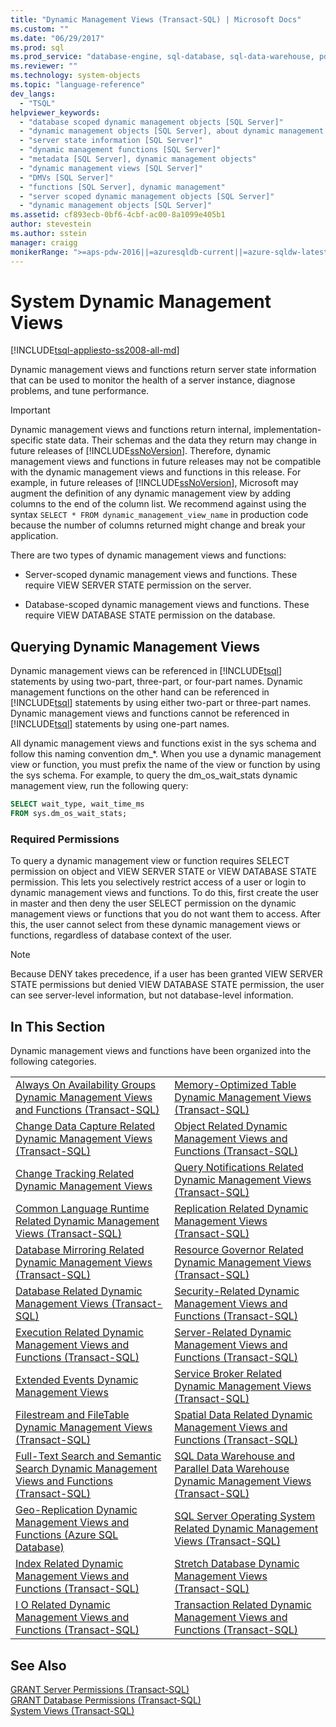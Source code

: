 ```yaml
---
title: "Dynamic Management Views (Transact-SQL) | Microsoft Docs"
ms.custom: ""
ms.date: "06/29/2017"
ms.prod: sql
ms.prod_service: "database-engine, sql-database, sql-data-warehouse, pdw"
ms.reviewer: ""
ms.technology: system-objects
ms.topic: "language-reference"
dev_langs: 
  - "TSQL"
helpviewer_keywords: 
  - "database scoped dynamic management objects [SQL Server]"
  - "dynamic management objects [SQL Server], about dynamic management objects"
  - "server state information [SQL Server]"
  - "dynamic management functions [SQL Server]"
  - "metadata [SQL Server], dynamic management objects"
  - "dynamic management views [SQL Server]"
  - "DMVs [SQL Server]"
  - "functions [SQL Server], dynamic management"
  - "server scoped dynamic management objects [SQL Server]"
  - "dynamic management objects [SQL Server]"
ms.assetid: cf893ecb-0bf6-4cbf-ac00-8a1099e405b1
author: stevestein
ms.author: sstein
manager: craigg
monikerRange: ">=aps-pdw-2016||=azuresqldb-current||=azure-sqldw-latest||>=sql-server-2016||=sqlallproducts-allversions||>=sql-server-linux-2017||=azuresqldb-mi-current"
---
```

# System Dynamic Management Views
[!INCLUDE[tsql-appliesto-ss2008-all-md](../../includes/tsql-appliesto-ss2008-all-md.md)]

  Dynamic management views and functions return server state information that can be used to monitor the health of a server instance, diagnose problems, and tune performance.  
  
> [!IMPORTANT]  
>  Dynamic management views and functions return internal, implementation-specific state data. Their schemas and the data they return may change in future releases of [!INCLUDE[ssNoVersion](../../includes/ssnoversion-md.md)]. Therefore, dynamic management views and functions in future releases may not be compatible with the dynamic management views and functions in this release. For example, in future releases of [!INCLUDE[ssNoVersion](../../includes/ssnoversion-md.md)], Microsoft may augment the definition of any dynamic management view by adding columns to the end of the column list. We recommend against using the syntax `SELECT * FROM dynamic_management_view_name` in production code because the number of columns returned might change and break your application.  
  
 There are two types of dynamic management views and functions:  
  
-   Server-scoped dynamic management views and functions. These require VIEW SERVER STATE permission on the server.  
  
-   Database-scoped dynamic management views and functions. These require VIEW DATABASE STATE permission on the database.  
  
## Querying Dynamic Management Views  
 Dynamic management views can be referenced in [!INCLUDE[tsql](../../includes/tsql-md.md)] statements by using two-part, three-part, or four-part names. Dynamic management functions on the other hand can be referenced in [!INCLUDE[tsql](../../includes/tsql-md.md)] statements by using either two-part or three-part names. Dynamic management views and functions cannot be referenced in [!INCLUDE[tsql](../../includes/tsql-md.md)] statements by using one-part names.  
  
 All dynamic management views and functions exist in the sys schema and follow this naming convention dm_*. When you use a dynamic management view or function, you must prefix the name of the view or function by using the sys schema. For example, to query the dm_os_wait_stats dynamic management view, run the following query:  
  
 ```sql
SELECT wait_type, wait_time_ms  
FROM sys.dm_os_wait_stats;  
```  
  
### Required Permissions  
 To query a dynamic management view or function requires SELECT permission on object and VIEW SERVER STATE or VIEW DATABASE STATE permission. This lets you selectively restrict access of a user or login to dynamic management views and functions. To do this, first create the user in master and then deny the user SELECT permission on the dynamic management views or functions that you do not want them to access. After this, the user cannot select from these dynamic management views or functions, regardless of database context of the user.  
  
> [!NOTE]  
>  Because DENY takes precedence, if a user has been granted VIEW SERVER STATE permissions but denied VIEW DATABASE STATE permission, the user can see server-level information, but not database-level information.  
  
## In This Section  
 Dynamic management views and functions have been organized into the following categories.  
  
|||  
|-|-|  
|[Always On Availability Groups Dynamic Management Views and Functions (Transact-SQL)](../../relational-databases/system-dynamic-management-views/always-on-availability-groups-dynamic-management-views-functions.md)|[Memory-Optimized Table Dynamic Management Views &#40;Transact-SQL&#41;](../../relational-databases/system-dynamic-management-views/memory-optimized-table-dynamic-management-views-transact-sql.md)|  
|[Change Data Capture Related Dynamic Management Views &#40;Transact-SQL&#41;](change-data-capture-sys-dm-cdc-errors.md)|[Object Related Dynamic Management Views and Functions &#40;Transact-SQL&#41;](../../relational-databases/system-dynamic-management-views/object-related-dynamic-management-views-and-functions-transact-sql.md)|  
|[Change Tracking Related Dynamic Management Views](change-tracking-sys-dm-tran-commit-table.md)|[Query Notifications Related Dynamic Management Views &#40;Transact-SQL&#41;](query-notifications-sys-dm-qn-subscriptions.md)|  
|[Common Language Runtime Related Dynamic Management Views &#40;Transact-SQL&#41;](../../relational-databases/system-dynamic-management-views/common-language-runtime-related-dynamic-management-views-transact-sql.md)|[Replication Related Dynamic Management Views &#40;Transact-SQL&#41;](../../relational-databases/system-dynamic-management-views/replication-related-dynamic-management-views-transact-sql.md)|  
|[Database Mirroring Related Dynamic Management Views &#40;Transact-SQL&#41;](database-mirroring-sys-dm-db-mirroring-auto-page-repair.md)|[Resource Governor Related Dynamic Management Views &#40;Transact-SQL&#41;](../../relational-databases/system-dynamic-management-views/resource-governor-related-dynamic-management-views-transact-sql.md)|  
|[Database Related Dynamic Management Views &#40;Transact-SQL&#41;](../../relational-databases/system-dynamic-management-views/database-related-dynamic-management-views-transact-sql.md)|[Security-Related Dynamic Management Views and Functions &#40;Transact-SQL&#41;](../../relational-databases/system-dynamic-management-views/security-related-dynamic-management-views-and-functions-transact-sql.md)|  
|[Execution Related Dynamic Management Views and Functions &#40;Transact-SQL&#41;](../../relational-databases/system-dynamic-management-views/execution-related-dynamic-management-views-and-functions-transact-sql.md)|[Server-Related Dynamic Management Views and Functions &#40;Transact-SQL&#41;](../../relational-databases/system-dynamic-management-views/server-related-dynamic-management-views-and-functions-transact-sql.md)|  
|[Extended Events Dynamic Management Views](../../relational-databases/system-dynamic-management-views/extended-events-dynamic-management-views.md)|[Service Broker Related Dynamic Management Views &#40;Transact-SQL&#41;](../../relational-databases/system-dynamic-management-views/service-broker-related-dynamic-management-views-transact-sql.md)|  
|[Filestream and FileTable Dynamic Management Views &#40;Transact-SQL&#41;](../../relational-databases/system-dynamic-management-views/filestream-and-filetable-dynamic-management-views-transact-sql.md)|[Spatial Data Related Dynamic Management Views and Functions &#40;Transact-SQL&#41;](https://msdn.microsoft.com/library/c542ac38-451f-43a5-bf8c-4edd38bb738e)|  
|[Full-Text Search and Semantic Search Dynamic Management Views and Functions &#40;Transact-SQL&#41;](../../relational-databases/system-dynamic-management-views/full-text-and-semantic-search-dynamic-management-views-functions.md)|[SQL Data Warehouse and Parallel Data Warehouse Dynamic Management Views &#40;Transact-SQL&#41;](../../relational-databases/system-dynamic-management-views/sql-and-parallel-data-warehouse-dynamic-management-views.md)|  
|[Geo-Replication Dynamic Management Views and Functions &#40;Azure SQL Database&#41;](../../relational-databases/system-dynamic-management-views/geo-replication-dynamic-management-views-and-functions-azure-sql-database.md)|[SQL Server Operating System Related Dynamic Management Views &#40;Transact-SQL&#41;](../../relational-databases/system-dynamic-management-views/sql-server-operating-system-related-dynamic-management-views-transact-sql.md)|  
|[Index Related Dynamic Management Views and Functions &#40;Transact-SQL&#41;](../../relational-databases/system-dynamic-management-views/index-related-dynamic-management-views-and-functions-transact-sql.md)|[Stretch Database Dynamic Management Views &#40;Transact-SQL&#41;](https://msdn.microsoft.com/library/1193efce-a105-49a9-a8b8-26b063485567)|  
|[I O Related Dynamic Management Views and Functions &#40;Transact-SQL&#41;](../../relational-databases/system-dynamic-management-views/i-o-related-dynamic-management-views-and-functions-transact-sql.md)|[Transaction Related Dynamic Management Views and Functions &#40;Transact-SQL&#41;](../../relational-databases/system-dynamic-management-views/transaction-related-dynamic-management-views-and-functions-transact-sql.md)|  

  
## See Also  
 [GRANT Server Permissions &#40;Transact-SQL&#41;](../../t-sql/statements/grant-server-permissions-transact-sql.md)   
 [GRANT Database Permissions &#40;Transact-SQL&#41;](../../t-sql/statements/grant-database-permissions-transact-sql.md)   
 [System Views &#40;Transact-SQL&#41;](https://msdn.microsoft.com/library/35a6161d-7f43-4e00-bcd3-3091f2015e90)  
  
  
